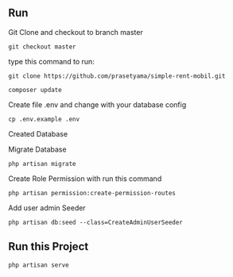 ## Run

Git Clone and checkout to branch master

```Shell
git checkout master
```

type this command to run:

```Shell
git clone https://github.com/prasetyama/simple-rent-mobil.git
```

```Shell
composer update
```

Create file .env and change with your database config

```Shell
cp .env.example .env
```

Created Database

Migrate Database

```Shell
php artisan migrate
```

Create Role Permission with run this command
```Shell
php artisan permission:create-permission-routes
```

Add user admin Seeder
```Shell
php artisan db:seed --class=CreateAdminUserSeeder
```

## Run this Project
```Shell
php artisan serve
```
